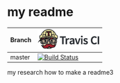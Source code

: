 # my readme

Branch|[![Travis CI logo](TravisCI.png)](https://travis-ci.org)
---|---
master|[![Build Status](https://travis-ci.org/pbrinker/my_research3.svg?branch=master)](https://travis-ci.org/pbrinker/my_research3)


my research
how to make a readme3

